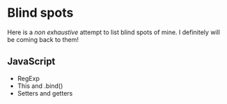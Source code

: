 # Blind spots
Here is a *non exhaustive* attempt to list blind spots of mine. I definitely will be coming back to them!
## JavaScript
- RegExp
- This and .bind()
- Setters and getters
